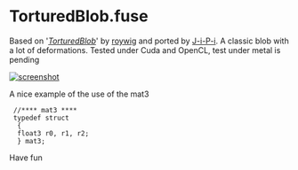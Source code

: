 TorturedBlob.fuse
================

Based on '_[TorturedBlob](https://www.shadertoy.com/view/MlKGDK)_' by [roywig](https://www.shadertoy.com/user/roywig) and ported by [J-i-P-i](https://www.youtube.com/channel/UCItO4q_3JgMVV2MFIPDGQGg). A classic blob with a lot of deformations. Tested under Cuda and OpenCL, test under metal is pending

[![screenshot](https://github.com/nmbr73/Shadertoys/blob/main/BlobShader/TorturedBlob.PNG)](https://github.com/nmbr73/Shadertoys/blob/main/BlobShader/TorturedBlob.fuse)


A nice example of the use of the mat3

```
 //**** mat3 ****
 typedef struct  
  {  
  float3 r0, r1, r2;  
  } mat3; 
```
Have fun
